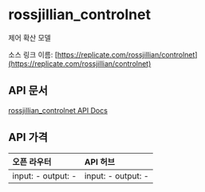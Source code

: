 # rossjillian_controlnet

제어 확산 모델

소스 링크 이름: [https://replicate.com/rossjillian/controlnet](https://replicate.com/rossjillian/controlnet)

## API 문서

[rossjillian_controlnet API Docs](../apis/kr/rossjillian_controlnet.md)

## API 가격

| 오픈 라우터 | API 허브 |
|:---|:---|
| input: - output: - | input: - output: - |
